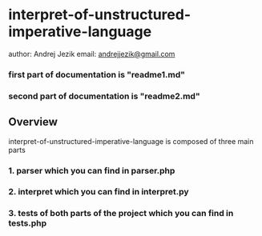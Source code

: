 # interpret-of-unstructured-imperative-language

author: Andrej Jezik 
email: andrejjezik@gmail.com

### first part of documentation is "readme1.md"
### second part of documentation is "readme2.md"

## Overview
interpret-of-unstructured-imperative-language is composed of three main parts
### 1.  parser which you can find in parser.php
### 2.  interpret which you can find in interpret.py
### 3.  tests of both parts of the project which you can find in tests.php
